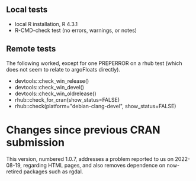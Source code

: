 ## Local tests

* local R installation, R 4.3.1
* R-CMD-check test (no errors, warnings, or notes)

## Remote tests

The following worked, except for one PREPERROR on a rhub test (which does not
seem to relate to argoFloats directly).

* devtools::check_win_release()
* devtools::check_win_devel()
* devtools::check_win_oldrelease()
* rhub::check_for_cran(show_status=FALSE)
* rhub::check(platform="debian-clang-devel", show_status=FALSE)

# Changes since previous CRAN submission

This version, numbered 1.0.7, addresses a problem reported to us on 2022-08-19,
regarding HTML pages, and also removes dependence on now-retired packages such
as rgdal.



